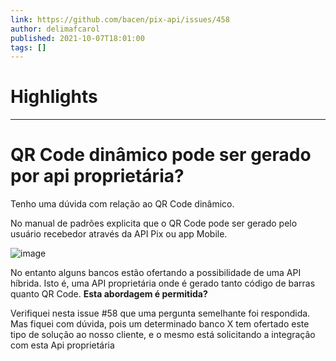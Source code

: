 ```yaml
---
link: https://github.com/bacen/pix-api/issues/458
author: delimafcarol
published: 2021-10-07T18:01:00
tags: []
---
```

# Highlights


---
# QR Code dinâmico pode ser gerado por api proprietária?
Tenho uma dúvida com relação ao QR Code dinâmico.

No manual de padrões explicita que o QR Code pode ser gerado pelo usuário recebedor através da API Pix ou app Mobile.

![image](https://user-images.githubusercontent.com/77291173/136460659-a6981ce1-ab11-458a-bd4e-31e3eda6bde2.png)

No entanto alguns bancos estão ofertando a possibilidade de uma API híbrida. Isto é, uma API proprietária onde é gerado tanto código de barras quanto QR Code. **Esta abordagem é permitida?**

Verifiquei nesta issue #58 que uma pergunta semelhante foi respondida. Mas fiquei com dúvida, pois um determinado banco X tem ofertado este tipo de solução ao nosso cliente, e o mesmo está solicitando a integração com esta Api proprietária